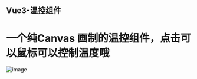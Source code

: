 
## Vue3-温控组件 
# 一个纯Canvas 画制的温控组件，点击可以鼠标可以控制温度哦
![image](https://github.com/jiasoft/temperature-controller/assets/5137102/cb011ea0-6ce9-45b3-a2c8-ff6637fd0dd9)
